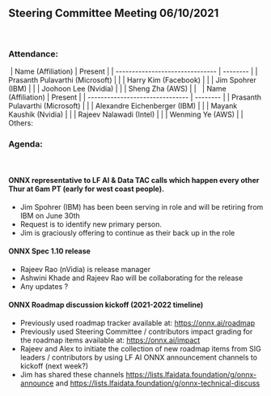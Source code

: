 ## Steering Committee Meeting 06/10/2021
​
### Attendance:
​
| Name (Affiliation)              | Present  |
| ------------------------------- | -------- |
| Prasanth Pulavarthi (Microsoft) |      |
| Harry Kim (Facebook)            |      |
| Jim Spohrer (IBM)               |      |
| Joohoon Lee (Nvidia)            |      |
| Sheng Zha (AWS)                 |      |
​
​
| Name (Affiliation)              | Present  |
| ------------------------------- | -------- |
| Prasanth Pulavarthi (Microsoft) |       |
| Alexandre Eichenberger (IBM)    |       |
| Mayank Kaushik (Nvidia)         |       |
| Rajeev Nalawadi (Intel)         |       |
| Wenming Ye (AWS)                |       |
​
Others: 
​
### Agenda:
​
  #### ONNX representative to LF AI & Data TAC calls which happen every other Thur at 6am PT (early for west coast people). 
   - Jim Spohrer (IBM) has been been serving in role and will be retiring from IBM on June 30th
   - Request is to identify new primary person. 
   - Jim is graciously offering to continue as their back up in the role

  #### ONNX Spec 1.10 release
   - Rajeev Rao (nVidia) is release manager
   - Ashwini Khade and Rajeev Rao will be collaborating for the release 
   - Any updates ?

  #### ONNX Roadmap discussion kickoff (2021-2022 timeline)
   - Previously used roadmap tracker available at: https://onnx.ai/roadmap
   - Previously used Steering Committee / contributors impact grading for the roadmap items available at: https://onnx.ai/impact
   - Rajeev and Alex to initiate the collection of new roadmap items from SIG leaders / contributors by using LF AI ONNX announcement channels to kickoff (next week?)
   - Jim has shared these channels https://lists.lfaidata.foundation/g/onnx-announce and https://lists.lfaidata.foundation/g/onnx-technical-discuss
     
     
